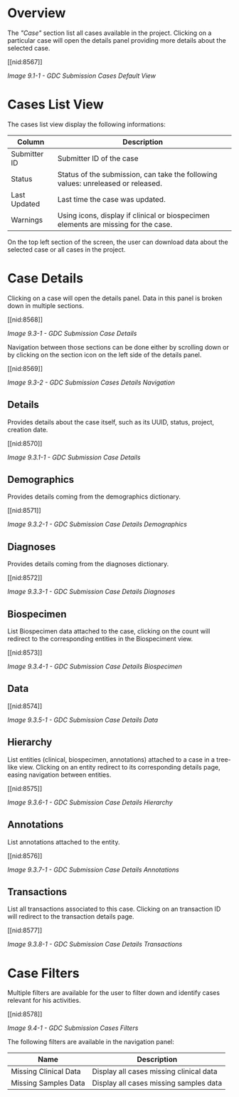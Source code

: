 # Overview

The _"Case"_ section list all cases available in the project. Clicking on a particular case will open the details panel providing more details about the selected case.

[[nid:8567]]

_Image 9.1-1 - GDC Submission Cases Default View_

# Cases List View

The cases list view display the following informations:

|Column|Description|
| --- | --- |
| Submitter ID | Submitter ID of the case |
| Status | Status of the submission, can take the following values: unreleased or released.|
| Last Updated | Last time the case was updated. |
| Warnings | Using icons, display if clinical or biospecimen elements are missing for the case. |

On the top left section of the screen, the user can download data about the selected case or all cases in the project.

# Case Details

Clicking on a case will open the details panel. Data in this panel is broken down in multiple sections.

[[nid:8568]]

_Image 9.3-1 - GDC Submission Case Details_

Navigation between those sections can be done either by scrolling down or by clicking on the section icon on the left side of the details panel.

[[nid:8569]]

_Image 9.3-2 - GDC Submission Cases Details Navigation_

## Details

Provides details about the case itself, such as its UUID, status, project, creation date.

[[nid:8570]]

_Image 9.3.1-1 - GDC Submission Case Details_

## Demographics

Provides details coming from the demographics dictionary.

[[nid:8571]]

_Image 9.3.2-1 - GDC Submission Case Details Demographics_

## Diagnoses

Provides details coming from the diagnoses dictionary.

[[nid:8572]]

_Image 9.3.3-1 - GDC Submission Case Details Diagnoses_

## Biospecimen

List Biospecimen data attached to the case, clicking on the count will redirect to the corresponding entities in the Biospeciment view.

[[nid:8573]]

_Image 9.3.4-1 - GDC Submission Case Details Biospecimen_

## Data

[[nid:8574]]

_Image 9.3.5-1 - GDC Submission Case Details Data_

## Hierarchy

List entities (clinical, biospecimen, annotations) attached to a case in a tree-like view. Clicking on an entity redirect to its corresponding details page, easing navigation between entities.

[[nid:8575]]

_Image 9.3.6-1 - GDC Submission Case Details Hierarchy_

## Annotations

List annotations attached to the entity.

[[nid:8576]]

_Image 9.3.7-1 - GDC Submission Case Details Annotations_

## Transactions

List all transactions associated to this case. Clicking on an transaction ID will redirect to the transaction details page.

[[nid:8577]]

_Image 9.3.8-1 - GDC Submission Case Details Transactions_

# Case Filters

Multiple filters are available for the user to filter down and identify cases relevant for his activities.

[[nid:8578]]

_Image 9.4-1 - GDC Submission Cases Filters_

The following filters are available in the navigation panel:

|Name|Description|
| --- | --- |
| Missing Clinical Data | Display all cases missing clinical data |
| Missing Samples Data | Display all cases missing samples data |
